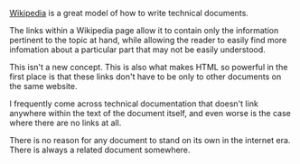 
[Wikipedia](https://www.wikipedia.org/) is a great model of how to write technical documents.

The links within a Wikipedia page allow it to contain only the information pertinent to the topic at hand,
while allowing the reader to easily find more infomation about a particular part that may not be easily understood. 

This isn't a new concept. This is also what makes HTML so powerful in the first place is that these links don't have to be only to 
other documents on the same website. 

I frequently come across technical documentation that doesn't link anywhere within the text of the document itself, 
and even worse is the case where there are no links at all.

There is no reason for any document to stand on its own in the internet era. There is always a related document somewhere.
